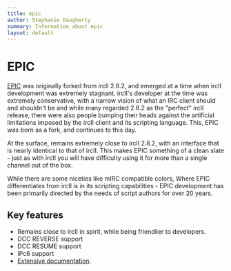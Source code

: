 ```yaml
---
title: epic
author: Stephanie Daugherty
summary: Information about epic
layout: default
---
```


# EPIC

[EPIC](http://www.spicsol.org) was originally forked from ircII 2.8.2, and emerged at a time when ircII
development was extremely stagnant. ircII's developer at the time was extremely
conservative, with a narrow vision of what an IRC client should and shouldn't be
and while many regarded 2.8.2 as the "perfect" ircII release, there were also
people bumping their heads against the artificial limitations imposed by the ircII
client and its scripting language. This, EPIC was born as a fork, and continues to
this day.

At the surface, remains extremely close to ircII 2.8.2, with an interface that is
nearly identical to that of ircII. This makes EPIC something of a clean slate -
just as with ircII you will have difficulty using it for more than a single
channel out of the box.

While there are some niceties like mIRC compatible colors, Where EPIC differentiates
from ircII is in its scripting capabilities - EPIC development has been primarily
directed by the needs of script authors for over 20 years.


## Key features
 * Remains close to ircII in spirit, while being friendlier to developers.
 * DCC REVERSE support
 * DCC RESUME support
 * IPc6 support
 * [Extensive documentation](http://www.epicsol.org/doku.php/help_root).
